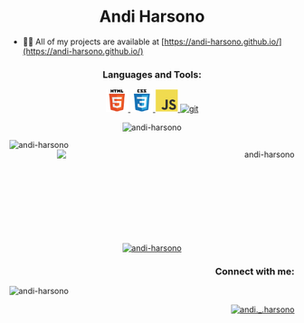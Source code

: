
<h1 align="center">Andi Harsono</h1>

- 👨‍💻 All of my projects are available at [https://andi-harsono.github.io/](https://andi-harsono.github.io/)



<h3 align="center">Languages and Tools:</h3>
<p align="center">
  <a href="https://www.w3.org/html/" target="_blank" rel="noreferrer"> <img src="https://raw.githubusercontent.com/devicons/devicon/master/icons/html5/html5-original-wordmark.svg" alt="html5" width="40" height="40"/> </a>
  <a href="https://www.w3schools.com/css/" target="_blank" rel="noreferrer"> <img src="https://raw.githubusercontent.com/devicons/devicon/master/icons/css3/css3-original-wordmark.svg" alt="css3" width="40" height="40"/> </a> 
  <a href="https://developer.mozilla.org/en-US/docs/Web/JavaScript" target="_blank" rel="noreferrer"> <img src="https://raw.githubusercontent.com/devicons/devicon/master/icons/javascript/javascript-original.svg" alt="javascript" width="40" height="40"/> </a>   
  <a href="https://git-scm.com/" target="_blank" rel="noreferrer"> <img src="https://www.vectorlogo.zone/logos/git-scm/git-scm-icon.svg" alt="git" width="40" height="40"/> </a></p>

<p align="center"><img align="center" src="https://github-readme-stats.vercel.app/api/top-langs?username=andi-harsono&show_icons=true&locale=en&layout=compact" alt="andi-harsono" /></p>

<p align="left"><img align="left" src="https://github-readme-stats.vercel.app/api?username=andi-harsono&show_icons=true&locale=en" alt="andi-harsono" width="400"   /> </p>

<p align="right"><img align="right" src="https://github-readme-streak-stats.herokuapp.com/?user=andi-harsono&" alt="andi-harsono" width="420" height="166"/> </p>
<p align="center" style="margin-top: "20"> <a href="https://github.com/ryo-ma/github-profile-trophy"><img src="https://github-profile-trophy.vercel.app/?username=andi-harsono" alt="andi-harsono" /></a> </p>

<h3 align="right">Connect with me:</h3>
<p align="left"> <img src="https://komarev.com/ghpvc/?username=andi-harsono&label=Profile%20views&color=0e75b6&style=flat" alt="andi-harsono" /> 
</p>
<p align="right">
<a href="https://instagram.com/andi._.harsono" target="blank"><img align="center" src="https://raw.githubusercontent.com/rahuldkjain/github-profile-readme-generator/master/src/images/icons/Social/instagram.svg" alt="andi._.harsono" height="30" width="40" /></a>
</p>
